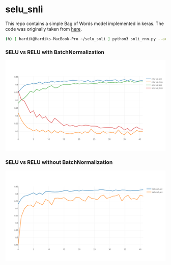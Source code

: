 # selu_snli

This repo contains a simple Bag of Words model implemented in keras. The code was originally taken from [here](https://github.com/Smerity/keras_snli).

```bash
(h) [ hardik@Hardiks-MacBook-Pro ~/selu_snli ] python3 snli_rnn.py --activation selu --optimizer adam
```

### SELU vs RELU with BatchNormalization
<img src="selu_vs_relu_with_batchnorm.png">

### SELU vs RELU without BatchNormalization
<img src="selu_vs_relu_without_batchnorm.png">
